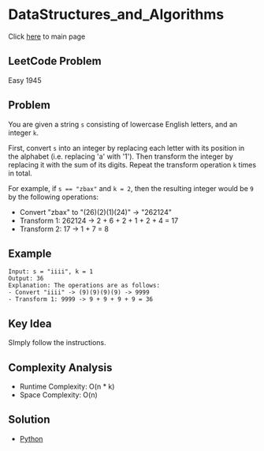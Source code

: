 # DataStructures_and_Algorithms
Click [here](../../README.md) to main page

## LeetCode Problem
Easy 1945

## Problem
You are given a string `s` consisting of lowercase English letters, and an integer `k`.

First, convert `s` into an integer by replacing each letter with its position in the alphabet (i.e. replacing 'a' with '1'). Then transform the integer by replacing it with the sum of its digits. Repeat the transform operation `k` times in total.

For example, if `s == "zbax"` and `k = 2`, then the resulting integer would be `9` by the following operations:
- Convert "zbax" to "(26)(2)(1)(24)" -> "262124"
- Transform 1: 262124 -> 2 + 6 + 2 + 1 + 2 + 4 = 17
- Transform 2: 17 -> 1 + 7 = 8

## Example
```
Input: s = "iiii", k = 1
Output: 36
Explanation: The operations are as follows:
- Convert "iiii" -> (9)(9)(9)(9) -> 9999
- Transform 1: 9999 -> 9 + 9 + 9 + 9 = 36
```

## Key Idea
SImply follow the instructions.

## Complexity Analysis
- Runtime Complexity: O(n * k)
- Space Complexity: O(n)

## Solution
- [Python](./solution.py)